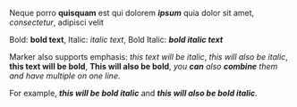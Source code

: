 Neque porro **quisquam** est qui dolorem ***ipsum*** quia dolor sit amet, *consectetur*, adipisci velit

Bold: **bold text**, Italic: *italic text*, Bold Italic: ***bold italic text***

Marker also supports emphasis: *this text will be italic*, _this will also be italic_, **this text will be bold**, __This will also be bold__, _you **can** also **combine** them and have *multiple* on one line_.

For example, ___this will be bold italic___ and ***this will also be bold italic***.
